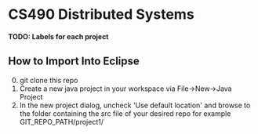# CS490 Distributed Systems
#### TODO: Labels for each project

## How to Import Into Eclipse
0. git clone this repo
1. Create a new java project in your workspace via File->New->Java Project
2. In the new project dialog, uncheck 'Use default location' and browse to the folder containing the src file of your desired repo for example GIT_REPO_PATH/project1/
